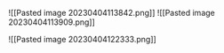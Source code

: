 ![[Pasted image 20230404113842.png]]
![[Pasted image 20230404113909.png]]

![[Pasted image 20230404122333.png]]

